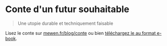 # Conte d'un futur souhaitable

> Une utopie durable et techniquement faisable

Lisez le conte sur [mewen.fr/blog/conte](https://www.mewen.fr/blog/conte) ou bien [téléchargez le au format e-book](Conte%20d'un%20futur%20souhaitable.md).